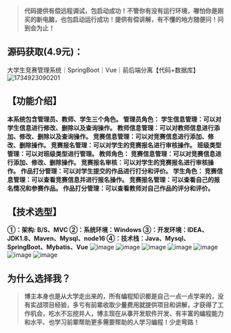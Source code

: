 > **代码提供有偿远程调试，包启动成功！不管你有没有运行环境，哪怕你是刚买的新电脑，也包启动运行成功！提供有偿讲解，有不懂的地方随便问！问到会为止！**
## 源码获取(4.9元)：
大学生竞赛管理系统｜SpringBoot｜Vue｜前后端分离【代码+数据库】
![1734923090201](https://github.com/user-attachments/assets/c58a9b00-0c5d-4c6e-ae4c-86dabb4789e5)

## 【功能介绍】
**本系统包含管理员、教师、学生三个角色。
管理员角色：
学生信息管理：可以对学生信息进行修改、删除以及查询操作。
教师信息管理：可以对教师信息进行添加、修改、删除以及查询操作。
竞赛信息管理：可以对竞赛信息进行添加、修改、删除操作。
竞赛报名管理：可以对学生的竞赛报名进行审核操作。
班级类型管理：可以对班级类型进行管理。
教师角色：
竞赛信息管理：可以对竞赛信息进行添加、修改、删除操作。
竞赛报名审核：可以对学生的竞赛报名进行审核操作。
作品打分管理：可以对学生提交的作品进行打分和评价。
学生角色：
竞赛信息管理：可以查看竞赛信息并进行报名操作。
竞赛报名管理：可以查看自己的报名情况和参赛作品。
作品打分管理：可以查看教师对自己作品的评分和评价。**
## 【技术选型】
**①：架构: B/S、MVC
②：系统环境：Windows
③：开发环境：IDEA、JDK1.8、Maven、Mysql、node16
④：技术栈：Java、Mysql、SpringBoot、Mybatis、Vue**
![image](https://github.com/user-attachments/assets/7642f346-0cba-4c9a-a564-55555f34e4f9)
![image](https://github.com/user-attachments/assets/170fe410-bf7d-46c6-938e-2114b8589fa5)
![image](https://github.com/user-attachments/assets/0db0981a-3210-461c-b081-3df0babf6797)
![image](https://github.com/user-attachments/assets/6308069c-9d5d-4bce-87a1-a1e801a1eca2)
![image](https://github.com/user-attachments/assets/1119b49e-96bb-4af5-8ff6-1c6c6f7713a3)
![image](https://github.com/user-attachments/assets/efc28aa2-f719-47e9-826b-1e0beeee7cf3)
![image](https://github.com/user-attachments/assets/5d0ecb72-28a5-4535-ba69-c5ed2681e848)

## 为什么选择我？

> **博主本身也是从大学走出来的，所有编程知识都是自己一点一点学来的，没有实战项目经验，多亏有前辈收取少量费用就提供项目和讲解，才获得了工作机会，吃水不忘挖井人，博主现在从事开发软件开发、有丰富的编程能力和水平、也学习前辈帮助更多需要帮助的人学习编程！少走弯路！**


